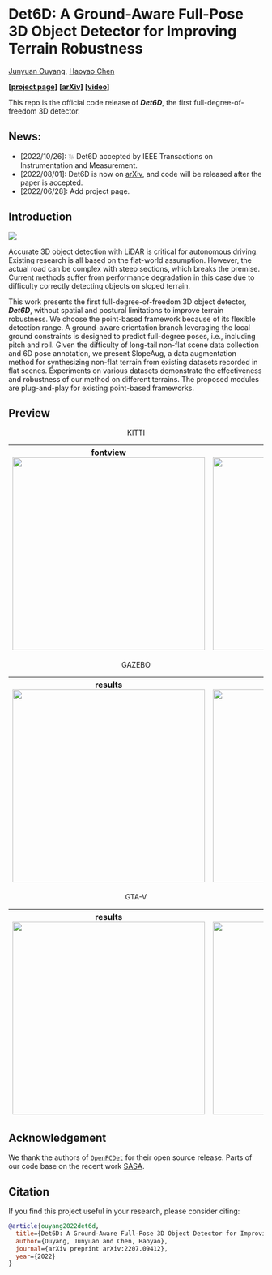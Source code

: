 # Det6D: A Ground-Aware Full-Pose 3D Object Detector for Improving Terrain Robustness

[Junyuan Ouyang](https://github.com/OuyangJunyuan), [Haoyao Chen](https://github.com/HitszChen)

[**[project page]**](https://hitsz-nrsl.github.io/De6D/) [**[arXiv]**](https://arxiv.org/abs/2207.09412) [**[video]**](https://youtu.be/VOQU78gdF9k)

This repo is the official code release of ***Det6D***, the first full-degree-of-freedom 3D detector.

## News:
* [2022/10/26]: :boom: Det6D accepted by IEEE Transactions on Instrumentation and Measurement.
* [2022/08/01]: Det6D is now on [arXiv](https://arxiv.org/abs/2207.09412), and code will be released after the paper is accepted. 
* [2022/06/28]: Add project page.

## Introduction

<img src="docs/img/pipeline.png" />

Accurate 3D object detection with LiDAR is critical for autonomous driving. Existing research is all based on the flat-world assumption. However, the actual road can be complex with steep sections, which breaks the premise. Current methods suffer from performance degradation in this case due to difficulty correctly detecting objects on sloped terrain. 

This work presents the first full-degree-of-freedom 3D object detector, ***Det6D***, without spatial and postural limitations to improve terrain robustness. We choose the point-based framework because of its flexible detection range. A ground-aware orientation branch leveraging the local ground constraints is designed to predict full-degree poses, i.e., including pitch and roll. Given the difficulty of long-tail non-flat scene data collection and 6D pose annotation, we present SlopeAug, a data augmentation method for synthesizing non-flat terrain from existing datasets recorded in flat scenes. Experiments on various datasets demonstrate the effectiveness and robustness of our method on different terrains. The proposed modules are plug-and-play for existing point-based frameworks.

## Preview

<p>
<div style="text-align: center;">
KITTI
</div>
</p>

| fontview<img src="docs/img/slopedkitti.gif" width="380"/> | sideview<img src="docs/img/slopedkitti_side.gif" width="380"/> |
| :-------------------------------------------------------: | :----------------------------------------------------------: |

<p>
<div style="text-align: center;">
GAZEBO
</div>
</p>

| results<img src="docs/img/gazebo_upslope_result.gif" width="380"/> | scene<img src="docs/img/gazebo_upslope.gif" width="380"/> |
| :----------------------------------------------------------: | :-------------------------------------------------------: |

<p>
<div style="text-align: center;">
GTA-V
</div>
</p>

| results<img src="docs/img/gtav_points.gif" width="380"/> | scene<img src="docs/img/gtav_imgs.gif" width="380"/> |
| :------------------------------------------------------: | :--------------------------------------------------: |


## Acknowledgement

We thank the authors of [`OpenPCDet`](https://github.com/open-mmlab/OpenPCDet) for their open source release. Parts of our code base on the recent work [SASA](https://github.com/blakechen97/SASA).



## Citation

If you find this project useful in your research, please consider citing:
```bib
@article{ouyang2022det6d,
  title={Det6D: A Ground-Aware Full-Pose 3D Object Detector for Improving Terrain Robustness},
  author={Ouyang, Junyuan and Chen, Haoyao},
  journal={arXiv preprint arXiv:2207.09412},
  year={2022}
}
```
